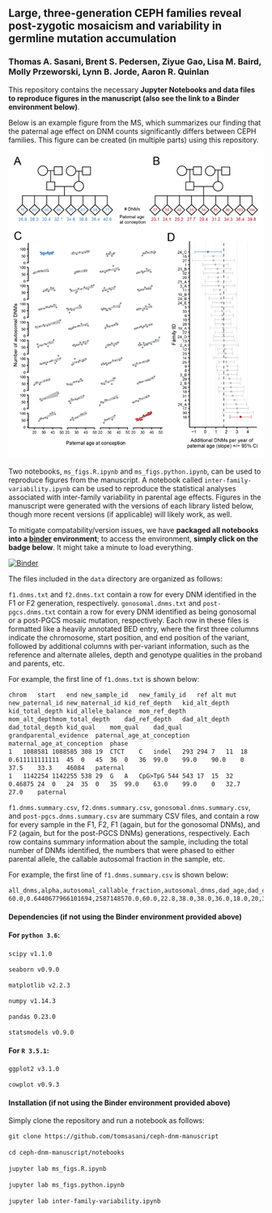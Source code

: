 ## Large, three-generation CEPH families reveal post-zygotic mosaicism and variability in germline mutation accumulation

### Thomas A. Sasani, Brent S. Pedersen, Ziyue Gao, Lisa M. Baird, Molly Przeworski, Lynn B. Jorde, Aaron R. Quinlan

This repository contains the necessary **Jupyter Notebooks and data files to reproduce figures in the manuscript (also see the link to a Binder environment below)**. 

Below is an example figure from the MS, which summarizes our finding that the paternal age effect on DNM counts significantly differs between CEPH families. This figure can be created (in multiple parts) using this repository.

![alt text](img/fig3.png)

Two notebooks, `ms_figs.R.ipynb` and `ms_figs.python.ipynb`, can be used to reproduce figures from the manuscript. A notebook called `inter-family-variability.ipynb` can be used to reproduce the statistical analyses associated with inter-family variability in parental age effects. Figures in the manuscript were generated with the versions of each library listed below, though more recent versions (if applicable) will likely work, as well. 

To mitigate compatability/version issues, we have **packaged all notebooks into a [binder](mybinder.org) environment**; to access the environment, **simply click on the badge below**. It might take a minute to load everything.

[![Binder](https://mybinder.org/badge_logo.svg)](https://mybinder.org/v2/gh/quinlan-lab/ceph-dnm-manuscript/master)

The files included in the `data` directory are organized as follows:

`f1.dnms.txt` and `f2.dnms.txt` contain a row for every DNM identified in the F1 or F2 generation, respectively. `gonosomal.dnms.txt` and `post-pgcs.dnms.txt` contain a row for every DNM identified as being gonosomal or a post-PGCS mosaic mutation, respectively. Each row in these files is formatted like a heavily annotated BED entry, where the first three columns indicate the chromosome, start position, and end position of the variant, followed by additional columns with per-variant information, such as the reference and alternate alleles, depth and genotype qualities in the proband and parents, etc.

For example, the first line of `f1.dnms.txt` is shown below:

```
chrom	start	end	new_sample_id	new_family_id	ref	alt	mut	new_paternal_id	new_maternal_id	kid_ref_depth	kid_alt_depth	kid_total_depth	kid_allele_balance	mom_ref_depth	mom_alt_depthmom_total_depth	dad_ref_depth	dad_alt_depth	dad_total_depth	kid_qual	mom_qual	dad_qual	grandparental_evidence	paternal_age_at_conception	maternal_age_at_conception	phase
1	1088581	1088585	308	19	CTCT	C	indel	293	294	7	11	18	0.611111111111	45	0	45	36	0	36	99.0	99.0	90.0	0	37.5	33.3	46084	paternal
1	1142254	1142255	538	29	G	A	CpG>TpG	544	543	17	15	32	0.46875	24	0	24	35	0	35	99.0	63.0	99.0	0	32.7	27.0	paternal
```

`f1.dnms.summary.csv`, `f2.dnms.summary.csv`, `gonosomal.dnms.summary.csv`, and `post-pgcs.dnms.summary.csv` are summary CSV files, and contain a row for every sample in the F1, F2, F1 (again, but for the gonosomal DNMs), and F2 (again, but for the post-PGCS DNMs) generations, respectively. Each row contains summary information about the sample, including the total number of DNMs identified, the numbers that were phased to either parental allele, the callable autosomal fraction in the sample, etc. 

For example, the first line of `f1.dnms.summary.csv` is shown below:

```
all_dnms,alpha,autosomal_callable_fraction,autosomal_dnms,dad_age,dad_dnms,dad_dnms_auto,dad_dnms_auto_snv,dad_dnms_snv,family_id,maternal_id,mom_age,mom_dnms,mom_dnms_auto,mom_dnms_auto_snv,mom_dnms_snv,n_children,n_sibs,paternal_id,phased_frac,sample_id,snv_autosomal_dnms,snv_dnms
60.0,0.6440677966101694,2587148570.0,60.0,22.8,38.0,38.0,36.0,18.0,20,329,21.6,21.0,21.0,18.0,18.0,9.0,1.0,330,0.9833333333333333,328,55.0,55.0
```

#### Dependencies (if **not** using the Binder environment provided above)

#### For `python 3.6`:

`scipy v1.1.0`

`seaborn v0.9.0`

`matplotlib v2.2.3`

`numpy v1.14.3`

`pandas 0.23.0`

`statsmodels v0.9.0`

#### For `R 3.5.1`:

`ggplot2 v3.1.0`

`cowplot v0.9.3`

#### Installation (if **not** using the Binder environment provided above)

Simply clone the repository and run a notebook as follows:

```
git clone https://github.com/tomsasani/ceph-dnm-manuscript

cd ceph-dnm-manuscript/notebooks

jupyter lab ms_figs.R.ipynb

jupyter lab ms_figs.python.ipynb

jupyter lab inter-family-variability.ipynb
```
